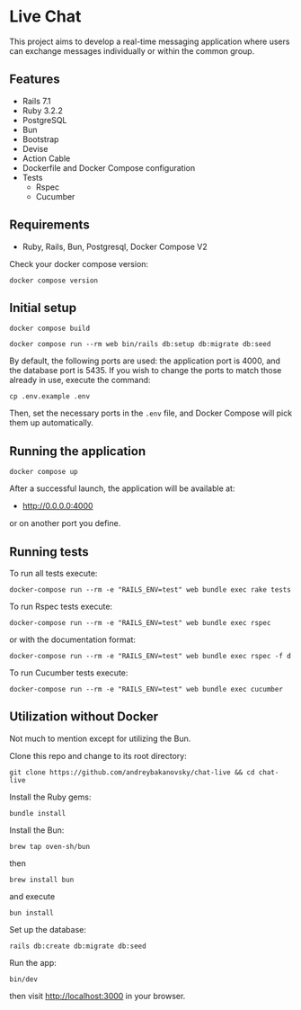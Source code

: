 # Live Chat

This project aims to develop a real-time messaging application where users can exchange messages individually or within the common group.

## Features

* Rails 7.1
* Ruby 3.2.2
* PostgreSQL
* Bun
* Bootstrap
* Devise
* Action Cable
* Dockerfile and Docker Compose configuration
* Tests
  * Rspec
  * Cucumber

## Requirements

- Ruby, Rails, Bun, Postgresql, Docker Compose V2

Check your docker compose version:
```
docker compose version
```

## Initial setup
```
docker compose build
```
```
docker compose run --rm web bin/rails db:setup db:migrate db:seed
```
By default, the following ports are used: the application port is 4000, and the database port is 5435. If you wish to change the ports to match those already in use, execute the command:
```
cp .env.example .env
```
Then, set the necessary ports in the `.env` file, and Docker Compose will pick them up automatically.

## Running the application
```
docker compose up
```

After a successful launch, the application will be available at:

   * http://0.0.0.0:4000

or on another port you define.


## Running tests
To run all tests execute:
```
docker-compose run --rm -e "RAILS_ENV=test" web bundle exec rake tests
```

To run Rspec tests execute:
```
docker-compose run --rm -e "RAILS_ENV=test" web bundle exec rspec
```
or with the documentation format:
```
docker-compose run --rm -e "RAILS_ENV=test" web bundle exec rspec -f d
```

To run Cucumber tests execute:
```
docker-compose run --rm -e "RAILS_ENV=test" web bundle exec cucumber
```


## Utilization without Docker

Not much to mention except for utilizing the Bun.


Clone this repo and change to its root directory:

```
git clone https://github.com/andreybakanovsky/chat-live && cd chat-live
```
Install the Ruby gems:
```
bundle install
```

Install the Bun:

```
brew tap oven-sh/bun
```
then
```
brew install bun
```
and execute
```
bun install
```

Set up the database:
```
rails db:create db:migrate db:seed
```

Run the app:
```
bin/dev
```
then visit [http://localhost:3000](http://localhost:3000) in your browser.

